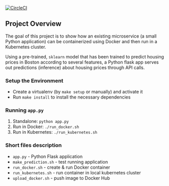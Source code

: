 [![CircleCI](https://circleci.com/gh/nivanko/ml-microservice/tree/master.svg?style=svg)](https://circleci.com/gh/nivanko/ml-microservice/tree/master)
## Project Overview

The goal of this project is to show how an existing microservice (a small Python application) can be containerized using Docker and then run in a Kubernetes cluster.

Using a pre-trained, `sklearn` model that has been trained to predict housing prices in Boston according to several features, a Python flask app serves out predictions (inference) about housing prices through API calls.

### Setup the Environment

* Create a virtualenv (by `make setup` or manually) and activate it
* Run `make install` to install the necessary dependencies

### Running `app.py`

1. Standalone:  `python app.py`
2. Run in Docker:  `./run_docker.sh`
3. Run in Kubernetes:  `./run_kubernetes.sh`

### Short files description

* `app.py` - Python Flask application
* `make_prediction.sh` - test running application
* `run_docker.sh` - create & run Docker container
* `run_kubernetes.sh` - run container in local kubernetes cluster
* `upload_docker.sh` - push image to Docker Hub
